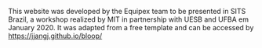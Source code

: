 This website was developed by the Equipex team to be presented in SITS Brazil, a workshop realized by MIT in partnership with UESB and UFBA em January 2020.
It was adapted from a free template and can be accessed by https://jjangj.github.io/bloop/
